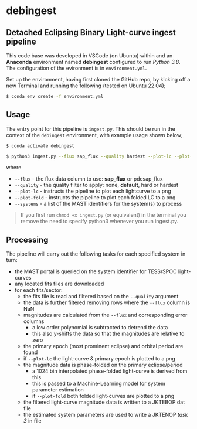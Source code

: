 # debingest

## Detached Eclipsing Binary Light-curve ingest pipeline

This code base was developed in VSCode (on Ubuntu) within and an **Anaconda** 
environment named **debingest** configured to run _Python 3.8_.  
The configuration of the evironment is in `environment.yml`.

Set up the environment, having first cloned the GitHub repo, by kicking off a 
new Terminal and running the following (tested on Ubuntu 22.04);
```sh
$ conda env create -f environment.yml
```

## Usage
The entry point for this pipeline is `ingest.py`.  This should be run in the
context of the `debingest` environment, with example usage shown below;

```sh
$ conda activate debingest

$ python3 ingest.py --flux sap_flux --quality hardest --plot-lc --plot-fold --systems 'CW Eri' 'V505 Per'
```
where
- `--flux` - the flux data column to use: **sap_flux** or pdcsap_flux
- `--quality` - the quality filter to apply: none, **default**, hard or hardest
- `--plot-lc` - instructs the pipeline to plot each lightcurve to a png
- `--plot-fold` - instructs the pipeline to plot each folded LC to a png
- `--systems` - a list of the MAST identifiers for the system(s) to process

> If you first run `chmod +x ingest.py` (or equivalent) in the terminal 
> you remove the need to specify python3 whenever you run ingest.py.

## Processing
The pipeline will carry out the following tasks for each specified system
in turn:
- the MAST portal is queried on the system identifier for TESS/SPOC light-curves
- any located fits files are downloaded
- for each fits/sector:
  - the fits file is read and filtered based on the `--quality` argument
  - the data is further filtered removing rows where the `--flux` column is NaN
  - magnitudes are calculated from the `--flux` and corresponding error columns
    - a low order polynomial is subtracted to detrend the data
    - this also y-shifts the data so that the magnitudes are relative to zero
  - the primary epoch (most prominent eclipse) and orbital period are found
  - if `--plot-lc` the light-curve & primary epoch is plotted to a png
  - the magnitude data is phase-folded on the primary eclipse/period
    - a 1024 bin interpolated phase-folded light-curve is derived from this
    - this is passed to a Machine-Learning model for system parameter estimation
    - if `--plot-fold` both folded light-curves are plotted to a png
  - the filtered light-curve magnitude data is written to a JKTEBOP dat file
  - the estimated system parameters are used to write a JKTENOP _task 3_ in file